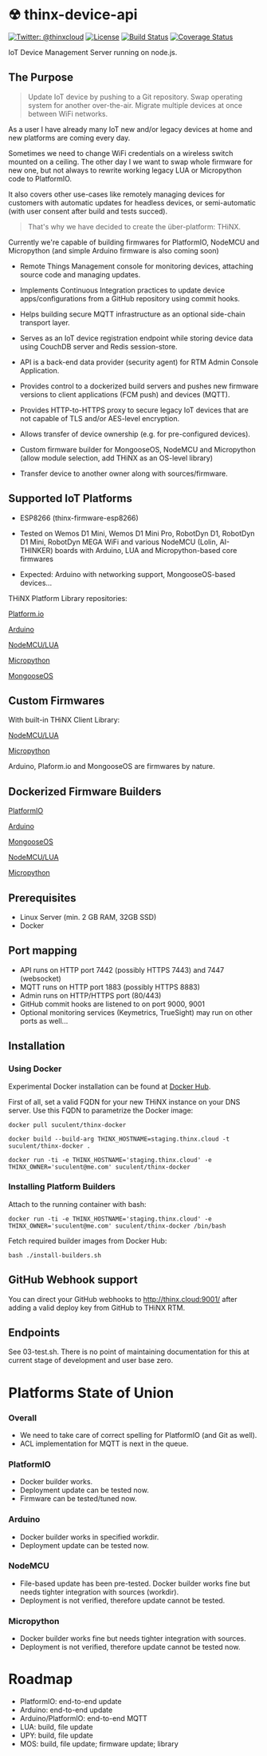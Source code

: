 # ☢ thinx-device-api

[![Twitter: @thinxcloud](https://img.shields.io/badge/contact-%40thinxcloud-green.svg?style=flat)](https://twitter.com/thinxcloud)
[![License](https://img.shields.io/badge/license-MIT-green.svg?style=flat)](https://github.com/suculent/fastlane-plugin-apprepo/blob/master/LICENSE)
[![Build Status](https://img.shields.io/circleci/project/github/suculent/thinx-device-api/master.svg)](https://circleci.com/gh/suculent/thinx-device-api)
[![Coverage Status](https://coveralls.io/repos/github/suculent/thinx-device-api/badge.svg?branch=master)](https://coveralls.io/github/suculent/thinx-device-api?branch=master)

IoT Device Management Server running on node.js.


## The Purpose

> Update IoT device by pushing to a Git repository. Swap operating system for another over-the-air. Migrate multiple devices at once between WiFi networks.

As a user I have already many IoT new and/or legacy devices at home and new platforms are coming every day.

Sometimes we need to change WiFi credentials on a wireless switch mounted on a ceiling. The other day I we want to swap whole firmware for new one, but not always to rewrite working legacy LUA or Micropython code to PlatformIO.

It also covers other use-cases like remotely managing devices for customers with automatic updates for headless devices, or semi-automatic (with user consent after build and tests succed).

> That's why we have decided to create the über-platform: THiNX.

Currently we're capable of building firmwares for PlatformIO, NodeMCU and Micropython (and simple Arduino firmware is also coming soon)

* Remote Things Management console for monitoring devices, attaching source code and managing updates.

* Implements Continuous Integration practices to update device apps/configurations from a GitHub repository using commit hooks.

* Helps building secure MQTT infrastructure as an optional side-chain transport layer.

* Serves as an IoT device registration endpoint while storing device data using CouchDB server and Redis session-store.

* API is a back-end data provider (security agent) for RTM Admin Console Application.

* Provides control to a dockerized build servers and pushes new firmware versions to client applications (FCM push) and devices (MQTT).

* Provides HTTP-to-HTTPS proxy to secure legacy IoT devices that are not capable of TLS and/or AES-level encryption.

* Allows transfer of device ownership (e.g. for pre-configured devices).

* Custom firmware builder for MongooseOS, NodeMCU and Micropython (allow module selection, add THiNX as an OS-level library)

* Transfer device to another owner along with sources/firmware.


## Supported IoT Platforms

* ESP8266 (thinx-firmware-esp8266)

* Tested on Wemos D1 Mini, Wemos D1 Mini Pro, RobotDyn D1, RobotDyn D1 Mini, RobotDyn MEGA WiFi and various NodeMCU (Lolin, AI-THINKER) boards with Arduino, LUA and Micropython-based core firmwares

* Expected: Arduino with networking support, MongooseOS-based devices...

THiNX Platform Library repositories:

[Platform.io](https://github.com/suculent/thinx-firmware-esp8266-pio)

[Arduino](https://github.com/suculent/thinx-firmware-esp8266-ino)

[NodeMCU/LUA](https://github.com/suculent/thinx-firmware-esp8266-lua)

[Micropython](https://github.com/suculent/thinx-firmware-esp8266-upy)

[MongooseOS](https://github.com/suculent/thinx-firmware-esp8266-mos)


## Custom Firmwares

With built-in THiNX Client Library:

[NodeMCU/LUA](https://github.com/suculent/nodemcu-firmware)

[Micropython](https://github.com/suculent/nodemcu-micropython)

Arduino, Plaform.io and MongooseOS are firmwares by nature.


## Dockerized Firmware Builders

[PlatformIO](https://github.com/suculent/platformio-docker-build)

[Arduino](https://github.com/suculent/arduino-docker-build)

[MongooseOS](https://github.com/suculent/mongoose-docker-build)

[NodeMCU/LUA](https://github.com/suculent/nodemcu-docker-build/)

[Micropython](https://github.com/suculent/micropython-docker-build/)


## Prerequisites

* Linux Server (min. 2 GB RAM, 32GB SSD)
* Docker

## Port mapping

* API runs on HTTP port 7442 (possibly HTTPS 7443) and 7447 (websocket)
* MQTT runs on HTTP port 1883 (possibly HTTPS 8883)
* Admin runs on HTTP/HTTPS port (80/443)
* GitHub commit hooks are listened to on port 9000, 9001
* Optional monitoring services (Keymetrics, TrueSight) may run on other ports as well...

## Installation

### Using Docker

Experimental Docker installation can be found at [Docker Hub](https://hub.docker.com/r/suculent/thinx-docker/).

First of all, set a valid FQDN for your new THiNX instance on your DNS server. Use this FQDN to parametrize the Docker image:

    docker pull suculent/thinx-docker

    docker build --build-arg THINX_HOSTNAME=staging.thinx.cloud -t suculent/thinx-docker .

    docker run -ti -e THINX_HOSTNAME='staging.thinx.cloud' -e THINX_OWNER='suculent@me.com' suculent/thinx-docker

### Installing Platform Builders

Attach to the running container with bash:

```
docker run -ti -e THINX_HOSTNAME='staging.thinx.cloud' -e THINX_OWNER='suculent@me.com' suculent/thinx-docker /bin/bash

```

Fetch required builder images from Docker Hub:

```
bash ./install-builders.sh
```


## GitHub Webhook support

You can direct your GitHub webhooks to http://thinx.cloud:9001/ after adding a valid deploy key from GitHub to THiNX RTM.


## Endpoints

See 03-test.sh. There is no point of maintaining documentation for this at current stage of development and user base zero.


# Platforms State of Union

### Overall

* We need to take care of correct spelling for PlatformIO (and Git as well).
* ACL implementation for MQTT is next in the queue.

### PlatformIO

* Docker builder works. 
* Deployment update can be tested now.
* Firmware can be tested/tuned now.

### Arduino

* Docker builder works in specified workdir.
* Deployment update can be tested now.

### NodeMCU

* File-based update has been pre-tested. Docker builder works fine but needs tighter integration with sources (workdir).
* Deployment is not verified, therefore update cannot be tested.

### Micropython

* Docker builder works fine but needs tighter integration with sources.
* Deployment is not verified, therefore update cannot be tested now.

# Roadmap

* PlatformIO: end-to-end update
* Arduino: end-to-end update
* Arduino/PlatformIO: end-to-end MQTT
* LUA: build, file update
* UPY: build, file update
* MOS: build, file update; firmware update; library
